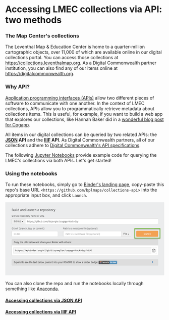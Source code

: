 # Accessing LMEC collections via API: two methods

### The Map Center's collections

The Leventhal Map & Education Center is home to a quarter-million cartographic objects, over 11,000 of which are available online in our digital collections portal. You can access those collections at <https://collections.leventhalmap.org>. As a Digital Commonwealth partner institution, you can also find any of our items online at <https://digitalcommonwealth.org>.

### Why API?

[Application programming interfaces (APIs)](https://developer.mozilla.org/en-US/docs/Learn/JavaScript/Client-side_web_APIs/Introduction) allow two different pieces of software to communicate with one another. In the context of LMEC collections, APIs allow you to programmatically retrieve metadata about collections items. This is useful, for example, if you want to build a web app that explores our collections, like Hannah Baker did in a [wonderful blog post for Cogapp](https://blog.cogapp.com/usa-states-challenge-b7d9b4fc027b).

All items in our digital collections can be queried by two related APIs: the **[JSON](https://developer.mozilla.org/en-US/docs/Web/JavaScript/Reference/Global_Objects/JSON) API** and the **[IIIF](https://iiif.io/) API**. As Digital Commonwealth partners, all of our collections adhere to [Digital Commonwealth's API specifications](https://digitalcommonwealth.org).

The following [Jupyter Notebooks](https://jupyter.org/about) provide example code for querying the LMEC's collections via both APIs. Let's get started!

### Using the notebooks

To run these notebooks, simply go to [Binder's landing page](https://mybinder.org), copy-paste this repo's base URL `<https://github.com/bplmaps/collections-api>` into the appropriate input box, and click `Launch`.

![binder](assets/binder.png)

You can also clone the repo and run the notebooks locally through something like [Anaconda](https://www.anaconda.com/).

#### [Accessing collections via JSON API](/01_json-api.ipynb)
#### [Accessing collections via IIIF API](/02_iiif-api.ipynb)